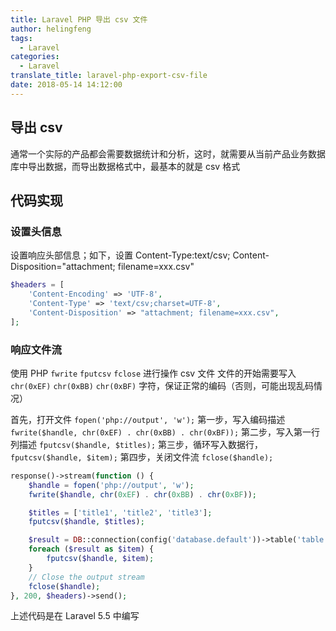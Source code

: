 ```yaml
---
title: Laravel PHP 导出 csv 文件
author: helingfeng
tags:
  - Laravel
categories:
  - Laravel
translate_title: laravel-php-export-csv-file
date: 2018-05-14 14:12:00
---
```

## 导出 csv 
通常一个实际的产品都会需要数据统计和分析，这时，就需要从当前产品业务数据库中导出数据，而导出数据格式中，最基本的就是 csv 格式

## 代码实现

### 设置头信息

设置响应头部信息；如下，设置 Content-Type:text/csv; Content-Disposition="attachment; filename=xxx.csv"
```php
$headers = [
    'Content-Encoding' => 'UTF-8',
    'Content-Type' => 'text/csv;charset=UTF-8',
    'Content-Disposition' => "attachment; filename=xxx.csv",
];
```
### 响应文件流

使用 PHP `fwrite` `fputcsv` `fclose` 进行操作 csv 文件
文件的开始需要写入 `chr(0xEF)` `chr(0xBB)` `chr(0xBF)` 字符，保证正常的编码（否则，可能出现乱码情况）

首先，打开文件 `fopen('php://output', 'w');`
第一步，写入编码描述 `fwrite($handle, chr(0xEF) . chr(0xBB) . chr(0xBF));`
第二步，写入第一行列描述 `fputcsv($handle, $titles);`
第三步，循环写入数据行，`fputcsv($handle, $item);`
第四步，关闭文件流 `fclose($handle);`

```php
response()->stream(function () {
    $handle = fopen('php://output', 'w');
    fwrite($handle, chr(0xEF) . chr(0xBB) . chr(0xBF));

    $titles = ['title1', 'title2', 'title3'];
    fputcsv($handle, $titles);

    $result = DB::connection(config('database.default'))->table('table')->get()->toArray();
    foreach ($result as $item) {
        fputcsv($handle, $item);
    }
    // Close the output stream
    fclose($handle);
}, 200, $headers)->send();
```

上述代码是在 Laravel 5.5 中编写

